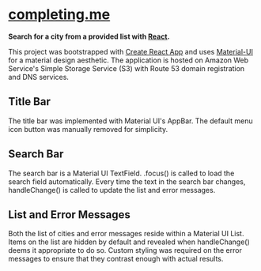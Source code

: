 # [completing.me](http://completing.me)

**Search for a city from a provided list with [React](https://facebook.github.io/react/).**

This project was bootstrapped with [Create React App](https://github.com/facebookincubator/create-react-app) and uses [Material-UI](https://material-ui.com) for a material design aesthetic. The application is hosted on Amazon Web Service's Simple Storage Service (S3) with Route 53 domain registration and DNS services.

## Title Bar
The title bar was implemented with Material UI's AppBar. The default menu icon button was manually removed for simplicity.

## Search Bar

The search bar is a Material UI TextField. .focus() is called to load the search field automatically. Every time the text in the search bar changes, handleChange() is called to update the list and error messages.

## List and Error Messages

Both the list of cities and error messages reside within a Material UI List. Items on the list are hidden by default and revealed when handleChange() deems it appropriate to do so. Custom styling was required on the error messages to ensure that they contrast enough with actual results.
